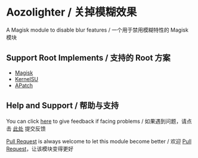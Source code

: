 
# Aozolighter / 关掉模糊效果

A Magisk module to disable blur features / 一个用于禁用模糊特性的 Magisk 模块

## Support Root Implements / 支持的 Root 方案

- [Magisk](https://github.com/topjohnwu/Magisk)
- [KernelSU](https://github.com/tiann/KernelSU)
- [APatch](https://github.com/bmax121/APatch) 

## Help and Support / 帮助与支持

You can click [here](https://github.com/Astoritin/Aozolighter/issues) to give feedback if facing problems / 如果遇到问题，请点击 [此处](https://github.com/Astoritin/Aozolighter/issues) 提交反馈

[Pull Request](https://github.com/Astoritin/Aozolighter/pulls) is always welcome to let this module become better / 欢迎 [Pull Request](https://github.com/Astoritin/Aozolighter/pulls)，让该模块变得更好
